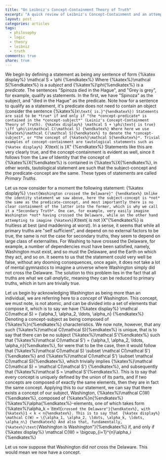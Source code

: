 ```yaml
---
title: "On Leibniz's Concept-Containment Theory of Truth"
excerpt: "A quick review of Leibniz's Concept-Containment and an attempt at formalization"
layout: post
categories: articles
tags:
  - philosophy
  - logic
  - theory
  - leibniz
  - truth
comments: true
share: true
---
```


We begin by defining a statement as being any sentence of form
{%katex display%}
    \mathcal S + \phi
{%endkatex%}
Where {%katex%}\mathcal S{%endkatex%} is a *subject* and {%katex%}\phi{%endkatex%} is a *predicate*. The sentences "Spinoza died in the Hague", and "Grey is grey", for example, qualify as statements. In the first, we have "Spinoza" as the subject, and "died in the Hague" as the predicate. Note how for a sentence to qualify as a statement, it's predicate does not need to contain an object (consider the sentence {%katex%}``X\text{ is.}"{%endkatex%}) Statements are said to be *true* if and only if "the *concept-predicate* is contained in the *concept-subject*" (Leiniz's Concept-Containment Theory of Truth).
{%katex display%}
    \mathcal S + \phi\text{ is true} \iff \phi\in\mathcal C(\mathcal S)
{%endkatex%}
Where here we use {%katex%}\mathcal C(\mathcal S){%endkatex%} to denote the *concept-subject*, or *the concept of {%katex%}\mathcal S{%endkatex%}*. Trivial examples of concept-containment are tautological statements such as
{%katex display%}
    ``X\text{ is }X"
{%endkatex%}
Statements like this are very clearly true, and the concept-containment is evident as well, since it follows from the Law of Identity that the concept of {%katex%}X{%endkatex%} is contained in {%katex%}X{%endkatex%}, in other words, tautological statement are such that the subject-concept and the predicate-concept are the same. These types of statements are called *Primary Truths*.

Let us now consider for a moment the following statement:
{%katex display%}
    ``\text{Washington crossed the Delaware}"
{%endkatex%}
Unlike the identity statement we saw above, here the subject-concept is *not* the same as the predicate-concept, and most importantly there is no clear containment of the latter into the former, which is why we call it a *Secondary Truth*. One can, for example, very easily imagine Washington *not* having crossed the Delaware, while on the other hand attempting to imagine {%katex%}``X\text{ is not }X"{%endkatex%} is fruitless at best (and maddening at worst). In a sense, it seems that while all primary truths are "self sufficient", and depend on no external factors to be true, the same is not the case for secondary truths, they seem to depend on large class of externalites. For Washing to have crossed the Delaware, for example, a number of dependencies must have been satisfied, namely, Washington must exist, and so must the Delaware, and the Earth on which they act, and so on. It seems to us that the statement could very well be false, without any dooming consequences, once again, it does not take a lot of mental gymnastics to imagine a universe where Washington simply did not cross the Delaware. The solution to this problem lies in the fact that all truths are what we call *analytic*, meaning they can be reduced to primary truths, which in turn are trivially true.

Let us begin by acknowledging Washington as being more than an individual, we are referring here to a *concept* of Washington. This concept, we must note, is not atomic, and can be divided into a set of elements that compose it, which is to say we have
{%katex display%}
    \mathcal C(\mathcal S) = \{\alpha_1, \alpha_2, \ldots, \alpha_n\}
{%endkatex%}
Denoting a concept-subject as being composed of {%katex%}n{%endkatex%} characteristics. We now note, however, that any such {%katex%}\mathcal C(\mathcal S){%endkatex%} is unique, that is to say that there can be no subject {%katex%}\mathcal S'{%endkatex%} such that {%katex%}\mathcal C(\mathcal S') = \{\alpha_1, \alpha_2, \ldots, \alpha_n\}{%endkatex%}, for were that to be the case, then it would follow that {%katex%}\mathcal C(\mathcal S) \subset \mathcal C(\mathcal S'){%endkatex%} and {%katex%}\mathcal C(\mathcal S') \subset \mathcal C(\mathcal S){%endkatex%}, which trivially implies {%katex%}\mathcal C(\mathcal S) = \mathcal C(\mathcal S') {%endkatex%}, and subsequently that {%katex%}\mathcal S = \mathcal S'{%endkatex%}. This is to say that every concept is uniquely defined by the union of its parts, and if two concepts are composed of exactly the same elements, then they are in fact the same concept. Applying this to our statement, we can say that there exists a concept of our subject, Washington, {%katex%}\mathcal C(W){%endkatex%}, composed of {%katex%}n{%endkatex%} {%katex%}\alpha{%endkatex%}-elements, one of which takes form {%katex%}\alpha_k = \text{``crossed the Delaware"}{%endkatex%}, with {%katex%}1 < k < n{%endkatex%}. This is to say that 
{%katex display%}
    \mathcal C(W) = \{\alpha_1, \alpha_2, \ldots, \alpha_k, \ldots, \alpha_n\}
{%endkatex%}
And also that, fundamentally, {%katex%}\text{``Washington is Washington"}{%endkatex%} if, and only if
{%katex display%}
    \mathcal C(W) = \bigcup_{i=1}^{n}\alpha_i
{%endkatex%}

Let us now suppose that Washington did *not* cross the Delaware. This would mean we now have a concept.